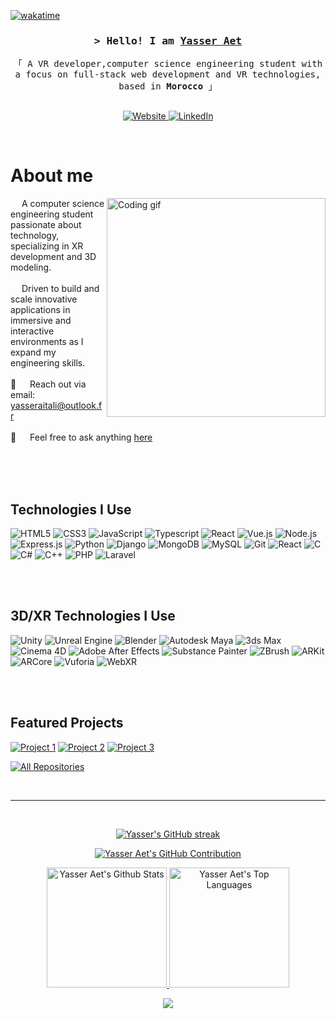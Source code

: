 <!-- Wakatime Badge -->
[![wakatime](https://wakatime.com/badge/user/@YasserAet.svg)](https://wakatime.com/@YasserAet)

<!-- Introduction Header -->
<h3 align="center">
  <samp>&gt; Hello! I am
    <b><a target="_blank" href="https://github.com/YasserAet">Yasser Aet</a></b>
  </samp>
</h3>

<p align="center"> 
  <samp>
    「 A VR developer,computer science engineering student with a focus on full-stack web development and VR technologies, based in <b>Morocco</b> 」
    <br>
    <br>
  </samp>
</p>

<!-- Social Badges -->
<p align="center">
 <a href="https://yassiraitali.me" target="blank">
  <img src="https://img.shields.io/badge/Website-DC143C?style=for-the-badge&logo=medium&logoColor=white" alt="Website" />
 </a>
 <a href="https://www.linkedin.com/in/aitali-yassir/" target="_blank">
  <img src="https://img.shields.io/badge/LinkedIn-0077B5?style=for-the-badge&logo=linkedin&logoColor=white" alt="LinkedIn"/>
 </a>
</p>
<br />

# About me
 <img align="right" width="350" src="/assets/programmer.gif" alt="Coding gif" />
  
&emsp; A computer science engineering student passionate about technology, specializing in XR development and 3D modeling. <br/><br/>
&emsp; Driven to build and scale innovative applications in immersive and interactive environments as I expand my engineering skills. <br/><br/>
 📧 &emsp; Reach out via email: yasseraitali@outlook.fr<br/><br/>
 💬 &emsp; Feel free to ask anything [here](https://github.com/YasserAet/YasserAet/issues)
</p>

<br/>
<br/>
<br/>

## Technologies I Use

![HTML5](https://img.shields.io/badge/HTML5-E34F26?style=for-the-badge&logo=html5&logoColor=white)
![CSS3](https://img.shields.io/badge/CSS3-1572B6?style=for-the-badge&logo=css3&logoColor=white)
![JavaScript](https://img.shields.io/badge/Javascript-F0DB4F?style=for-the-badge&labelColor=black&logo=javascript&logoColor=F0DB4F)
![Typescript](https://img.shields.io/badge/Typescript-007acc?style=for-the-badge&labelColor=black&logo=typescript&logoColor=007acc)
![React](https://img.shields.io/badge/-React-61DBFB?style=for-the-badge&labelColor=black&logo=react&logoColor=61DBFB)
![Vue.js](https://img.shields.io/badge/Vue.js-42b983?style=for-the-badge&logo=vue.js&logoColor=white)
![Node.js](https://img.shields.io/badge/Nodejs-3C873A?style=for-the-badge&labelColor=black&logo=node.js&logoColor=3C873A)
![Express.js](https://img.shields.io/badge/Express.js-000000?style=for-the-badge&logo=express&logoColor=white)
![Python](https://img.shields.io/badge/Python-3776AB?style=for-the-badge&logo=python&logoColor=white)
![Django](https://img.shields.io/badge/Django-092E20?style=for-the-badge&logo=django&logoColor=green)
![MongoDB](https://img.shields.io/badge/MongoDB-4EA94B?style=for-the-badge&logo=mongodb&logoColor=white)
![MySQL](https://img.shields.io/badge/MySQL-4479A1?style=for-the-badge&logo=mysql&logoColor=white)
![Git](https://img.shields.io/badge/Git-F05032?style=for-the-badge&logo=git&logoColor=white)
![React](https://img.shields.io/badge/-React-61DBFB?style=for-the-badge&labelColor=black&logo=react&logoColor=61DBFB)
![C](https://img.shields.io/badge/C-00599C?style=for-the-badge&logo=c&logoColor=white)
![C#](https://img.shields.io/badge/C%23-239120?style=for-the-badge&logo=c-sharp&logoColor=white)
![C++](https://img.shields.io/badge/C++-00599C?style=for-the-badge&logo=cplusplus&logoColor=white)
![PHP](https://img.shields.io/badge/PHP-777BB4?style=for-the-badge&logo=php&logoColor=white)
![Laravel](https://img.shields.io/badge/Laravel-FF2D20?style=for-the-badge&logo=laravel&logoColor=white)

<br/>
<br/>

## 3D/XR Technologies I Use

![Unity](https://img.shields.io/badge/Unity-FFFFFF?style=for-the-badge&logo=unity&logoColor=black)
![Unreal Engine](https://img.shields.io/badge/Unreal_Engine-313131?style=for-the-badge&logo=unreal-engine&logoColor=white)
![Blender](https://img.shields.io/badge/Blender-F5792A?style=for-the-badge&logo=blender&logoColor=white)
![Autodesk Maya](https://img.shields.io/badge/Autodesk_Maya-0696D7?style=for-the-badge&logo=autodesk&logoColor=white)
![3ds Max](https://img.shields.io/badge/3ds_Max-FF3F00?style=for-the-badge&logo=autodesk&logoColor=white)
![Cinema 4D](https://img.shields.io/badge/Cinema_4D-011A6A?style=for-the-badge&logo=maxon&logoColor=white)
![Adobe After Effects](https://img.shields.io/badge/After_Effects-9999FF?style=for-the-badge&logo=adobe-after-effects&logoColor=white)
![Substance Painter](https://img.shields.io/badge/Substance_Painter-FF5798?style=for-the-badge&logo=adobe&logoColor=white)
![ZBrush](https://img.shields.io/badge/ZBrush-DA1622?style=for-the-badge&logo=pixologic&logoColor=white)
![ARKit](https://img.shields.io/badge/ARKit-000000?style=for-the-badge&logo=apple&logoColor=white)
![ARCore](https://img.shields.io/badge/ARCore-4285F4?style=for-the-badge&logo=google&logoColor=white)
![Vuforia](https://img.shields.io/badge/Vuforia-240130?style=for-the-badge&logo=vuforia&logoColor=white)
![WebXR](https://img.shields.io/badge/WebXR-FF6600?style=for-the-badge&logo=webxr&logoColor=white)

<br/>
<br/>

## Featured Projects

<!-- Change the repository URLs to your repositories -->
[![Project 1](https://github-readme-stats.vercel.app/api/pin/?username=YasserAet&repo=OPTI_DASH&border_color=7F3FBF&bg_color=0D1117&title_color=C9D1D9&text_color=8B949E&icon_color=7F3FBF)](https://github.com/YasserAet/OPTI_DASH)
[![Project 2](https://github-readme-stats.vercel.app/api/pin/?username=YasserAet&repo=eda&border_color=7F3FBF&bg_color=0D1117&title_color=C9D1D9&text_color=8B949E&icon_color7F3FBF)](https://github.com/YasserAet/EDA)
[![Project 3](https://github-readme-stats.vercel.app/api/pin/?username=YasserAet&repo=school_timetable&border_color=7F3FBF&bg_color=0D1117&title_color=C9D1D9&text_color=8B949E&icon_color7F3FBF)](https://github.com/YasserAet/School_Timetable)

<p align="left">
  <a href="https://github.com/YasserAet?tab=repositories" target="_blank"><img alt="All Repositories" title="All Repositories" src="https://img.shields.io/badge/-All%20Repos-2962FF?style=for-the-badge&logo=koding&logoColor=white"/></a>
</p>
<br/>
<hr/>
<br/>
<!-- GitHub Stats -->
<p align="center">
  <a href="https://github.com/YasserAet">
    <img src="https://github-readme-streak-stats.herokuapp.com/?user=YasserAet&theme=radical&border=7F3FBF&background=0D1117" alt="Yasser's GitHub streak"/>
  </a>
</p>
<p align="center">
  <a href="https://github.com/YasserAet">
    <img src="https://github-profile-summary-cards.vercel.app/api/cards/profile-details?username=YasserAet&theme=radical" alt="Yasser Aet's GitHub Contribution"/>
  </a>
</p>
<p align="center">
  <a href="https://github.com/YasserAet">
    <img alt="Yasser Aet's Github Stats" src="https://denvercoder1-github-readme-stats.vercel.app/api?username=YasserAet&show_icons=true&count_private=true&theme=react&border_color=7F3FBF&bg_color=0D1117&title_color=F85D7F&icon_color=F8D866" height="192px"/>
  </a>
  <a href="https://github.com/YasserAet">
    <img alt="Yasser Aet's Top Languages" src="https://denvercoder1-github-readme-stats.vercel.app/api/top-langs/?username=YasserAet&langs_count=8&layout=compact&theme=react&border_color=7F3FBF&bg_color=0D1117&title_color=F85D7F&icon_color=F8D866" height="192px"/>
  </a>
</p>
<!-- Activity Graph -->
<p align="center">
  <img src="https://github-readme-activity-graph.vercel.app/graph?username=YasserAet&custom_title=Yasser%20Aet's%20GitHub%20Activity%20Graph&bg_color=0D1117&color=7F3FBF&line=7F3FBF&point=7F3FBF&area_color=FFFFFF&title_color=FFFFFF&area=true"/>
</p>
